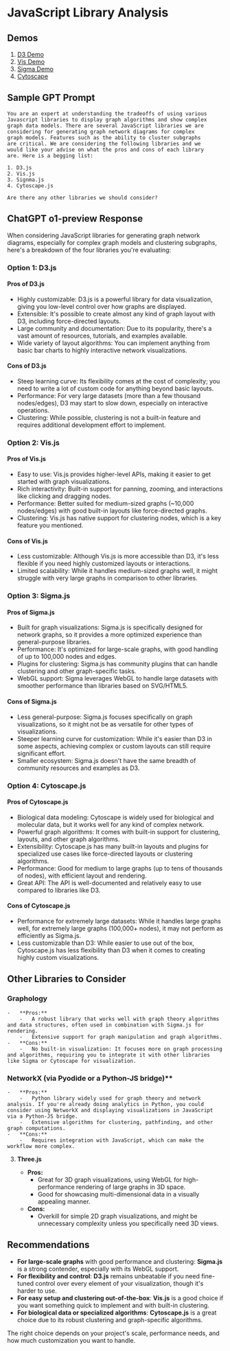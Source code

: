 # JavaScript Library Analysis

## Demos

1. [D3 Demo](./d3/index.md)
2. [Vis Demo](./vis/index.md)
3. [Sigma Demo](./sigma/index.md)
4. [Cytoscape](./cytoscape/index.md)

## Sample GPT Prompt

```
You are an expert at understanding the tradeoffs of using various
Javascript libraries to display graph algorithms and show complex
graph data models. There are several JavaScript libraries we are
considering for generating graph network diagrams for complex
graph models. Features such as the ability to cluster subgraphs
are critical. We are considering the following libraries and we
would like your advise on what the pros and cons of each library
are. Here is a begging list: 

1. D3.js 
2. Vis.js 
3. Signma.js 
4. Cytoscape.js 

Are there any other libraries we should consider?
```

## ChatGPT o1-preview Response

When considering JavaScript libraries for generating graph network diagrams, 
especially for complex graph models and clustering subgraphs,
here's a breakdown of the four libraries you're evaluating:

### Option 1: D3.js

#### Pros of D3.js
-   Highly customizable: D3.js is a powerful library for data visualization, giving you low-level control over how graphs are displayed.
-   Extensible: It's possible to create almost any kind of graph layout with D3, including force-directed layouts.
-   Large community and documentation: Due to its popularity, there's a vast amount of resources, tutorials, and examples available.
-   Wide variety of layout algorithms: You can implement anything from basic bar charts to highly interactive network visualizations.

#### Cons of D3.js

-   Steep learning curve: Its flexibility comes at the cost of complexity; you need to write a lot of custom code for anything beyond basic layouts.
-   Performance: For very large datasets (more than a few thousand nodes/edges), D3 may start to slow down, especially on interactive operations.
-   Clustering: While possible, clustering is not a built-in feature and requires additional development effort to implement.

### Option 2: Vis.js

#### Pros of Vis.js

-   Easy to use: Vis.js provides higher-level APIs, making it easier to get started with graph visualizations.
-   Rich interactivity: Built-in support for panning, zooming, and interactions like clicking and dragging nodes.
-   Performance: Better suited for medium-sized graphs (~10,000 nodes/edges) with good built-in layouts like force-directed graphs.
-   Clustering: Vis.js has native support for clustering nodes, which is a key feature you mentioned.

#### Cons of Vis.js

-   Less customizable: Although Vis.js is more accessible than D3, it's less flexible if you need highly customized layouts or interactions.
-   Limited scalability: While it handles medium-sized graphs well, it might struggle with very large graphs in comparison to other libraries.

### Option 3: Sigma.js

#### Pros of Sigma.js

-   Built for graph visualizations: Sigma.js is specifically designed for network graphs, so it provides a more optimized experience than general-purpose libraries.
-   Performance: It's optimized for large-scale graphs, with good handling of up to 100,000 nodes and edges.
-   Plugins for clustering: Sigma.js has community plugins that can handle clustering and other graph-specific tasks.
-   WebGL support: Sigma leverages WebGL to handle large datasets with smoother performance than libraries based on SVG/HTML5.

#### Cons of Sigma.js

-   Less general-purpose: Sigma.js focuses specifically on graph visualizations, so it might not be as versatile for other types of visualizations.
-   Steeper learning curve for customization: While it's easier than D3 in some aspects, achieving complex or custom layouts can still require significant effort.
-   Smaller ecosystem: Sigma.js doesn't have the same breadth of community resources and examples as D3.

### Option 4: Cytoscape.js

#### Pros of Cytoscape.js

-   Biological data modeling: Cytoscape is widely used for biological and molecular data, but it works well for any kind of complex network.
-   Powerful graph algorithms: It comes with built-in support for clustering, layouts, and other graph algorithms.
-   Extensibility: Cytoscape.js has many built-in layouts and plugins for specialized use cases like force-directed layouts or clustering algorithms.
-   Performance: Good for medium to large graphs (up to tens of thousands of nodes), with efficient layout and rendering.
-   Great API: The API is well-documented and relatively easy to use compared to libraries like D3.

#### Cons of Cytoscape.js

-   Performance for extremely large datasets: While it handles large graphs well, for extremely large graphs (100,000+ nodes), it may not perform as efficiently as Sigma.js.
-   Less customizable than D3: While easier to use out of the box, Cytoscape.js has less flexibility than D3 when it comes to creating highly custom visualizations.

## Other Libraries to Consider

### Graphology

    -   **Pros:**
        -   A robust library that works well with graph theory algorithms and data structures, often used in combination with Sigma.js for rendering.
        -   Extensive support for graph manipulation and graph algorithms.
    -   **Cons:**
        -   No built-in visualization: It focuses more on graph processing and algorithms, requiring you to integrate it with other libraries like Sigma or Cytoscape for visualization.

### NetworkX (via Pyodide or a Python-JS bridge)**

    -   **Pros:**
        -   Python library widely used for graph theory and network analysis. If you're already doing analytics in Python, you could consider using NetworkX and displaying visualizations in JavaScript via a Python-JS bridge.
        -   Extensive algorithms for clustering, pathfinding, and other graph computations.
    -   **Cons:**
        -   Requires integration with JavaScript, which can make the workflow more complex.
3.  **Three.js**

    -   **Pros:**
        -   Great for 3D graph visualizations, using WebGL for high-performance rendering of large graphs in 3D space.
        -   Good for showcasing multi-dimensional data in a visually appealing manner.
    -   **Cons:**
        -   Overkill for simple 2D graph visualizations, and might be unnecessary complexity unless you specifically need 3D views.

## Recommendations

-   **For large-scale graphs** with good performance and clustering: **Sigma.js** is a strong contender, especially with its WebGL support.
-   **For flexibility and control**: **D3.js** remains unbeatable if you need fine-tuned control over every element of your visualization, though it's harder to use.
-   **For easy setup and clustering out-of-the-box**: **Vis.js** is a good choice if you want something quick to implement and with built-in clustering.
-   **For biological data or specialized algorithms**: **Cytoscape.js** is a great choice due to its robust clustering and graph-specific algorithms.

The right choice depends on your project's scale, performance needs, and how much customization you want to handle.
